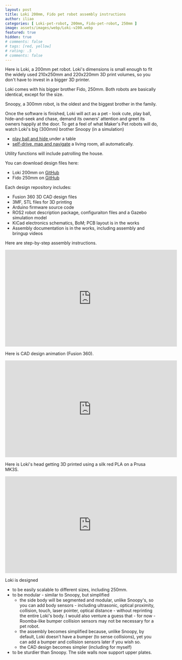 ```yaml
---
layout: post
title: Loki 200mm, Fido pet robot assembly instructions
author: iliao
categories: [ Loki-pet-robot, 200mm, Fido-pet-robot, 250mm ]
image: assets/images/webp/Loki-v200.webp
featured: true
hidden: true
# comments: false
# tags: [red, yellow]
# rating: .5
# comments: false
---
```

Here is Loki, a 200mm pet robot.
Loki's dimensions is small enough to fit the widely used 210x250mm and 220x220mm
3D print volumes, so you don't have to invest in a bigger 3D printer.

Loki comes with his bigger brother Fido, 250mm. Both robots are basically identical, except for the size.

Snoopy, a 300mm robot, is the oldest and the biggest brother in the family.

Once the software is finished, Loki will act as a pet - look cute, play ball, hide-and-seek and chase,
demand its owners' attention and greet its owners happily at the door.
To get a feel of what Maker's Pet robots will do, watch Loki's big (300mm) brother
Snoopy (in a simulation)
- [play ball and hide ](https://kaia.ai/blog/snoopy-hides-plays-ball-in-simulation/)
under a table
- [self-drive, map and navigate](https://kaia.ai/blog/gazebo-mapping-navigation-demo/) a living room, all automatically.

Utility functions will include patrolling the house.

You can download design files here:
- Loki 200mm on [GitHub](https://github.com/makerspet/makerspet_loki)
- Fido 250mm on [GitHub](https://github.com/makerspet/makerspet_fido)

Each design repository includes:
- Fusion 360 3D CAD design files
- 3MF, STL files for 3D printing
- Arduino firmware source code
- ROS2 robot description package, configuraiton files and a Gazebo simulation model
- KiCad electronics schematics, BoM; PCB layout is in the works
- Assembly documentation is in the works, including assembly and bringup videos

Here are step-by-step assembly instructions.

<div class="text-center">
<iframe width="560" height="315" src="https://www.youtube.com/embed/WPB2B1DPf_s?si=vKl0UPY-jvC7vU5l" title="YouTube video player" frameborder="0" allow="accelerometer; autoplay; clipboard-write; encrypted-media; gyroscope; picture-in-picture; web-share" allowfullscreen></iframe>
</div>
<p></p>


Here is CAD design animation (Fusion 360).

<div class="text-center">
<iframe width="560" height="315" src="https://www.youtube.com/embed/_hDMFZ_Ny5s?si=CyJjd7Vz9T6qbCYG" title="YouTube video player" frameborder="0" allow="accelerometer; autoplay; clipboard-write; encrypted-media; gyroscope; picture-in-picture; web-share" allowfullscreen></iframe>
</div>
<p></p>

Here is Loki's head getting 3D printed using a silk red PLA on a Prusa MK3S.

<div class="text-center">
<iframe width="560" height="315" src="https://www.youtube.com/embed/MUxyDBdmDjE?si=3Ntay33aPRWOy4wE" title="YouTube video player" frameborder="0" allow="accelerometer; autoplay; clipboard-write; encrypted-media; gyroscope; picture-in-picture; web-share" allowfullscreen></iframe>
</div>
<p></p>

Loki is designed
- to be easily scalable to different sizes, including 250mm.
- to be modular - similar to Snoopy, but simplified
  - the side body will be segmented and modular, unlike Snoopy's,
  so you can add body sensors - including ultrasonic, optical proximity,
  collision, touch, laser pointer, optical distance - without reprinting
  the entire Loki's body. I would also venture a guess that - for now -
  Roomba-like bumper collision sensors may not be necessary for a pet
  robot.
  - the assembly becomes simplified because, unlike Snoopy, by default,
  Loki doesn't have a bumper (to sense collisions), yet you can add
  a bumper and collision sensors later if you wish so.
  - the CAD design becomes simpler (including for myself)
- to be sturdier than Snoopy. The side walls now support upper plates.
